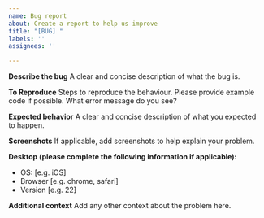 ```yaml
---
name: Bug report
about: Create a report to help us improve
title: "[BUG] "
labels: ''
assignees: ''

---
```


**Describe the bug**
A clear and concise description of what the bug is.

**To Reproduce**
Steps to reproduce the behaviour. Please provide example code if possible.
What error message do you see?

**Expected behavior**
A clear and concise description of what you expected to happen.

**Screenshots**
If applicable, add screenshots to help explain your problem.

**Desktop (please complete the following information if applicable):**
 - OS: [e.g. iOS]
 - Browser [e.g. chrome, safari]
 - Version [e.g. 22]


**Additional context**
Add any other context about the problem here.
